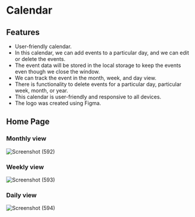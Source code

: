 # Calendar
## Features
- User-friendly calendar.  
- In this calendar, we can add events to a particular day, and we can edit or delete the events.  
- The event data will be stored in the local storage to keep the events even though we close the window.  
- We can track the event in the month, week, and day view.  
- There is functionality to delete events for a particular day, particular week, month, or year.  
- This calendar is user-friendly and responsive to all devices.  
- The logo was created using Figma.

 ## Home Page
### Monthly view
![Screenshot (592)](https://github.com/user-attachments/assets/0b609b45-a322-42fb-aff7-54acb554f6b2)

### Weekly view
![Screenshot (593)](https://github.com/user-attachments/assets/005c24a5-2467-4c53-ae59-168e2721bc37)

### Daily view
![Screenshot (594)](https://github.com/user-attachments/assets/9590c57d-6c26-4d5e-8069-04c690bf91d3)
